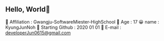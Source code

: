 ## Hello, World👋
🏫 Affiliation : Gwangju-SoftwareMiester-HighSchool
👨 Age : 17
😀 name : KyungJunNoh
🌱 Starting Github : 2020 01 01
📩 E-mail : developerJun0615@gmail.com



<!--
**KyungJunNoh/KyungJunNoh** is a ✨ _special_ ✨ repository because its `README.md` (this file) appears on your GitHub profile.

Here are some ideas to get you started:

- 🔭 I’m currently working on ...
- 🌱 I’m currently learning ...
- 👯 I’m looking to collaborate on ...
- 🤔 I’m looking for help with ...
- 💬 Ask me about ...
- 📫 How to reach me: ...
- 😄 Pronouns: ...
- ⚡ Fun fact: ...
-->
